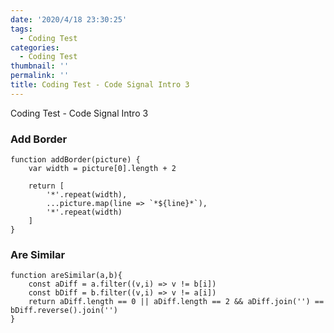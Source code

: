 ```yaml
---
date: '2020/4/18 23:30:25'
tags:
  - Coding Test
categories:
  - Coding Test
thumbnail: ''
permalink: ''
title: Coding Test - Code Signal Intro 3
---
```


Coding Test - Code Signal Intro 3

<!-- more -->

### Add Border

```
function addBorder(picture) {
    var width = picture[0].length + 2

    return [
        '*'.repeat(width),
        ...picture.map(line => `*${line}*`),
        '*'.repeat(width)
    ]
}
```

### Are Similar

```
function areSimilar(a,b){
    const aDiff = a.filter((v,i) => v != b[i])
    const bDiff = b.filter((v,i) => v != a[i])
    return aDiff.length == 0 || aDiff.length == 2 && aDiff.join('') == bDiff.reverse().join('')
}
```

